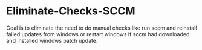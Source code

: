 # Eliminate-Checks-SCCM
Goal is to eliminate the need to do manual checks like run sccm and reinstall failed updates from windows or restart windows if sccm had downloaded and installed windows patch update.
